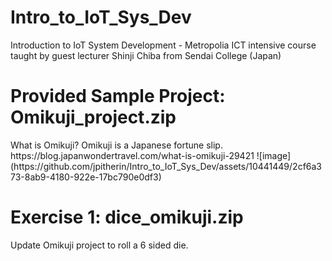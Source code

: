# Intro_to_IoT_Sys_Dev
Introduction to IoT System Development - Metropolia ICT intensive course taught by guest lecturer Shinji Chiba from Sendai College (Japan)

<h1>Provided Sample Project: Omikuji_project.zip</h1>
What is Omikuji? Omikuji is a Japanese fortune slip.
https://blog.japanwondertravel.com/what-is-omikuji-29421
![image](https://github.com/jpitherin/Intro_to_IoT_Sys_Dev/assets/10441449/2cf6a373-8ab9-4180-922e-17bc790e0df3)

<h1>Exercise 1: dice_omikuji.zip</h1>
Update Omikuji project to roll a 6 sided die.
